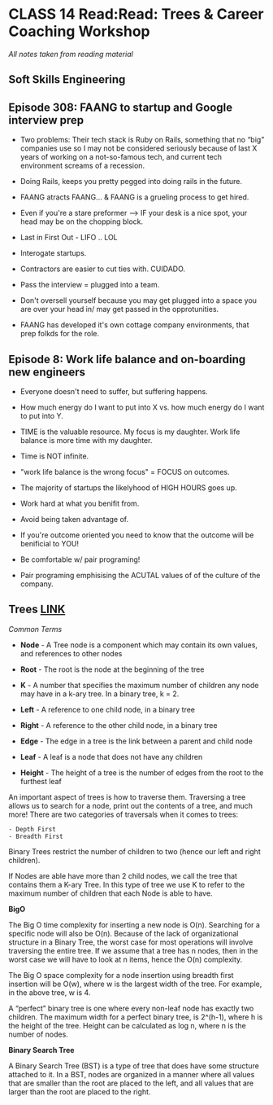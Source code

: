 # CLASS 14 Read:Read: Trees & Career Coaching Workshop

*All notes taken from reading material*

## **Soft Skills Engineering**

## Episode 308: FAANG to startup and Google interview prep

-  Two problems: Their tech stack is Ruby on Rails, something that no “big” companies use so I may not be considered seriously because of last X years of working on a not-so-famous tech, and current tech environment screams of a recession. 

- Doing Rails, keeps you pretty pegged into doing rails in the future.

- FAANG atracts FAANG... & FAANG is a grueling process to get hired. 

- Even if you're a stare preformer --> IF your desk is a nice spot, your head may be on the chopping block. 

- Last in First Out - LIFO .. LOL

- Interogate startups.

- Contractors are easier to cut ties with. CUIDADO.

- Pass the interview = plugged into a team.

- Don't oversell yourself because you may get plugged into a space you are over your head in/ may get passed in the opprotunities. 

- FAANG has developed it's own cottage company environments, that prep folkds for the role. 

## Episode 8: Work life balance and on-boarding new engineers

- Everyone doesn't need to suffer, but suffering happens.

- How much energy do I want to put into X vs. how much energy do I want to put into Y.

- TIME is the valuable resource. My focus is my daughter. Work life balance is more time with my daughter.

- Time is NOT infinite.

- "work life balance is the wrong focus" = FOCUS on outcomes.

- The majority of startups the likelyhood of HIGH HOURS goes up.

- Work hard at what you benifit from.

- Avoid being taken advantage of.

- If you're outcome oriented you need to know that the outcome will be benificial to YOU!

- Be comfortable w/ pair programing!

- Pair programing emphisising the ACUTAL values of of the culture of the company.

## Trees [LINK](https://codefellows.github.io/common_curriculum/data_structures_and_algorithms/Code_401/class-15/resources/Trees.html)

*Common Terms*

* **Node** - A Tree node is a component which may contain its own values, and references to other nodes

* **Root** - The root is the node at the beginning of the tree

* **K** - A number that specifies the maximum number of children any node may have in a k-ary tree. In a binary tree, k = 2.

* **Left** - A reference to one child node, in a binary tree

* **Right** - A reference to the other child node, in a binary tree

* **Edge** - The edge in a tree is the link between a parent and child node

* **Leaf** - A leaf is a node that does not have any children

* **Height** - The height of a tree is the number of edges from the root to the furthest leaf

An important aspect of trees is how to traverse them. Traversing a tree allows us to search for a node, print out the contents of a tree, and much more! There are two categories of traversals when it comes to trees:

    - Depth First
    - Breadth First

Binary Trees restrict the number of children to two (hence our left and right children).

If Nodes are able have more than 2 child nodes, we call the tree that contains them a K-ary Tree. In this type of tree we use K to refer to the maximum number of children that each Node is able to have.

**BigO**

The Big O time complexity for inserting a new node is O(n). Searching for a specific node will also be O(n). Because of the lack of organizational structure in a Binary Tree, the worst case for most operations will involve traversing the entire tree. If we assume that a tree has n nodes, then in the worst case we will have to look at n items, hence the O(n) complexity.

The Big O space complexity for a node insertion using breadth first insertion will be O(w), where w is the largest width of the tree. For example, in the above tree, w is 4.

A “perfect” binary tree is one where every non-leaf node has exactly two children. The maximum width for a perfect binary tree, is 2^(h-1), where h is the height of the tree. Height can be calculated as log n, where n is the number of nodes.

**Binary Search Tree**

A Binary Search Tree (BST) is a type of tree that does have some structure attached to it. In a BST, nodes are organized in a manner where all values that are smaller than the root are placed to the left, and all values that are larger than the root are placed to the right.


